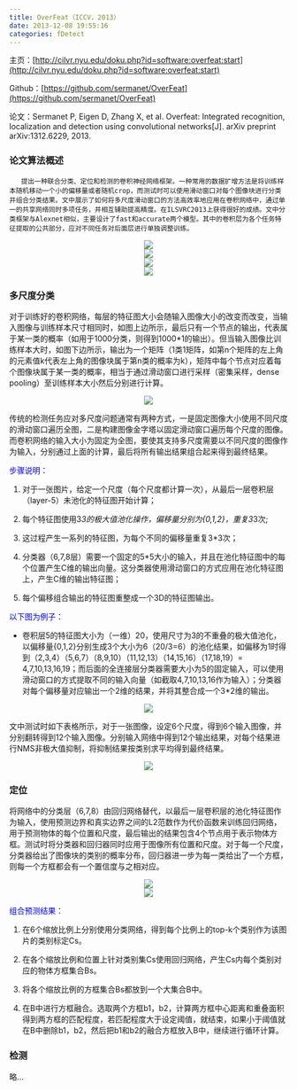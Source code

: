 ```yaml
---
title: OverFeat（ICCV，2013）
date: 2013-12-08 19:55:16
categories: fDetect
---
```


<script type="text/javascript" src="http://cdn.mathjax.org/mathjax/latest/MathJax.js?config=default"></script>

主页：[http://cilvr.nyu.edu/doku.php?id=software:overfeat:start](http://cilvr.nyu.edu/doku.php?id=software:overfeat:start)

Github：[https://github.com/sermanet/OverFeat](https://github.com/sermanet/OverFeat)

论文：Sermanet P, Eigen D, Zhang X, et al. Overfeat: Integrated recognition, localization and detection using convolutional networks[J]. arXiv preprint arXiv:1312.6229, 2013.

### 论文算法概述

       提出一种联合分类、定位和检测的卷积神经网络框架。一种常用的数据扩增方法是将训练样本随机移动一个小的偏移量或者随机crop，而测试时可以使用滑动窗口对每个图像块进行分类并组合分类结果。文中展示了如何将多尺度滑动窗口的方法高效率地应用在卷积网络中，通过单一的共享网络同时多项任务，并相互辅助提高精度。在ILSVRC2013上获得很好的成绩。文中分类框架与Alexnet相似，主要设计了fast和accurate两个模型。其中的卷积层为各个任务特征提取的公共部分，应对不同任务对后面层进行单独调整训练。

<center><img src="{{ site.baseurl }}/images/pdDetect/overfeat1.png"></center>

<center><img src="{{ site.baseurl }}/images/pdDetect/overfeat2.png"></center>

<center><img src="{{ site.baseurl }}/images/pdDetect/overfeat3.png"></center>

<center><img src="{{ site.baseurl }}/images/pdDetect/overfeat4.png"></center>

### 多尺度分类

   对于训练好的卷积网络，每层的特征图大小会随输入图像大小的改变而改变，当输入图像与训练样本尺寸相同时，如图上边所示，最后只有一个节点的输出，代表属于某一类的概率（如用于1000分类，则得到1000*1的输出）。但当输入图像比训练样本大时，如图下边所示，输出为一个矩阵（1类1矩阵，如第n个矩阵的左上角的元素值k代表左上角的图像块属于第n类的概率为k），矩阵中每个节点对应着每个图像块属于某一类的概率，相当于通过滑动窗口进行采样（密集采样，dense pooling）至训练样本大小然后分别进行计算。

<center><img src="{{ site.baseurl }}/images/pdDetect/overfeat5.png"></center>

   传统的检测任务应对多尺度问题通常有两种方式，一是固定图像大小使用不同尺度的滑动窗口遍历全图，二是构建图像金字塔以固定滑动窗口遍历每个尺度的图像。而卷积网络的输入大小为固定为全图，要使其支持多尺度需要以不同尺度的图像作为输入，分别通过上面的计算，最后将所有输出结果组合起来得到最终结果。

   <font color='blue'>步骤说明：</font>
1. 对于一张图片，给定一个尺度（每个尺度都计算一次），从最后一层卷积层（layer-5）未池化的特征图开始计算； 

2. 每个特征图使用3*3的极大值池化操作，偏移量分别为{0,1,2}，重复3*3次;

3. 这过程产生一系列的特征图，为每个不同的偏移量重复3*3次；

4. 分类器（6,7,8层）需要一个固定的5*5大小的输入，并且在池化特征图中的每个位置产生C维的输出向量。这分类器使用滑动窗口的方式应用在池化特征图上，产生C维的输出特征图；

5. 每个偏移组合输出的特征图重整成一个3D的特征图输出。


<font color='blue'>以下图为例子：</font>

* 卷积层5的特征图大小为（一维）20，使用尺寸为3的不重叠的极大值池化，以偏移量{0,1,2}分别生成3个大小为6（20/3=6）的池化结果，如偏移为1时得到（2,3,4）（5,6,7）（8,9,10）（11,12,13）（14,15,16）（17,18,19）= 4,7,10,13,16,19；而后面的全连接层分类器需要大小为5的固定输入，可以使用滑动窗口的方式提取不同的输入向量（如截取4,7,10,13,16作为输入）；分类器对每个偏移量对应输出一个2维的结果，并将其整合成一个3*2维的输出。

<center><img src="{{ site.baseurl }}/images/pdDetect/overfeat6.png"></center>

   文中测试时如下表格所示，对于一张图像，设定6个尺度，得到6个输入图像，并分别翻转得到12个输入图像。分别输入网络中得到12个输出结果，对每个结果进行NMS非极大值抑制，将抑制结果按类别求平均得到最终结果。

<center><img src="{{ site.baseurl }}/images/pdDetect/overfeat7.png"></center>


### 定位

   将网络中的分类层（6,7,8）由回归网络替代，以最后一层卷积层的池化特征图作为输入，使用预测边界和真实边界之间的L2范数作为代价函数来训练回归网络，用于预测物体的每个位置和尺度，最后输出的结果包含4个节点用于表示物体方框。测试时将分类器和回归器同时应用于图像所有位置和尺度。对于每一个尺度，分类器给出了图像块的类别的概率分布，回归器进一步为每一类给出了一个方框，则每一个方框都会有一个置信度与之相对应。

<center><img src="{{ site.baseurl }}/images/pdDetect/overfeat8.png"></center>

<center><img src="{{ site.baseurl }}/images/pdDetect/overfeat9.png"></center>

<font color='blue'>组合预测结果：</font>
1. 在6个缩放比例上分别使用分类网络，得到每个比例上的top-k个类别作为该图片的类别标定Cs。

2. 在各个缩放比例和位置上针对类别集Cs使用回归网络，产生Cs内每个类别对应的物体方框集合Bs。

3. 将各个缩放比例的方框集合Bs都放到一个大集合B中。

4. 在B中进行方框融合。选取两个方框b1，b2，计算两方框中心距离和重叠面积得到两方框的匹配程度，若匹配程度大于设定阈值，就结束，如果小于阈值就在B中删除b1，b2，然后把b1和b2的融合方框放入B中，继续进行循环计算。

### 检测

   略...

